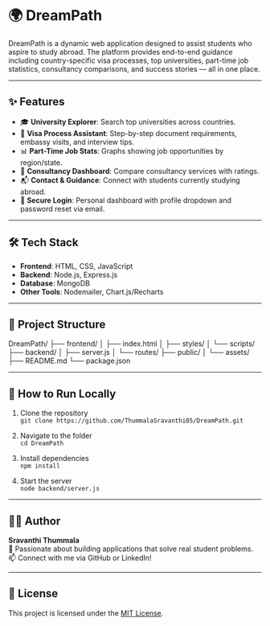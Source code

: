 # 🌍 DreamPath

DreamPath is a dynamic web application designed to assist students who aspire to study abroad. The platform provides end-to-end guidance including country-specific visa processes, top universities, part-time job statistics, consultancy comparisons, and success stories — all in one place.

---

## ✨ Features

- 🎓 **University Explorer**: Search top universities across countries.
- 🧾 **Visa Process Assistant**: Step-by-step document requirements, embassy visits, and interview tips.
- 📊 **Part-Time Job Stats**: Graphs showing job opportunities by region/state.
- 🤝 **Consultancy Dashboard**: Compare consultancy services with ratings.
- 📬 **Contact & Guidance**: Connect with students currently studying abroad.
- 🔐 **Secure Login**: Personal dashboard with profile dropdown and password reset via email.

---

## 🛠️ Tech Stack

- **Frontend**: HTML, CSS, JavaScript
- **Backend**: Node.js, Express.js
- **Database**: MongoDB
- **Other Tools**: Nodemailer, Chart.js/Recharts

---

## 📁 Project Structure
DreamPath/
├── frontend/
│ ├── index.html
│ ├── styles/
│ └── scripts/
├── backend/
│ ├── server.js
│ └── routes/
├── public/
│ └── assets/
├── README.md
└── package.json

---

## 🚀 How to Run Locally

1. Clone the repository  
   `git clone https://github.com/ThummalaSravanthi05/DreamPath.git`

2. Navigate to the folder  
   `cd DreamPath`

3. Install dependencies  
   `npm install`

4. Start the server  
   `node backend/server.js`

---

## 🧑‍💻 Author

**Sravanthi Thummala**  
💬 Passionate about building applications that solve real student problems.  
📫 Connect with me via GitHub or LinkedIn!

---

## 📄 License

This project is licensed under the [MIT License](LICENSE).
